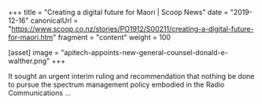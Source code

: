 +++
title = "Creating a digital future for Maori | Scoop News"
date = "2019-12-16"
canonicalUrl = "https://www.scoop.co.nz/stories/PO1912/S00211/creating-a-digital-future-for-maori.htm"
fragment = "content"
weight = 100

[asset]
    image = "apitech-appoints-new-general-counsel-donald-e-walther.png"
+++

It sought an urgent interim ruling and recommendation that nothing be done 
to pursue the spectrum management policy embodied in the Radio 
Communications ...
